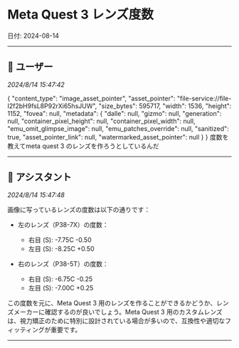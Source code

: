 # Meta Quest 3 レンズ度数

日付: 2024-08-14

---

## 👤 ユーザー
*2024/8/14 15:47:42*

{
  "content\_type": "image\_asset\_pointer",
  "asset\_pointer": "file-service://file-I2f2bH9fsL8P92rXi65hsJUW",
  "size\_bytes": 595717,
  "width": 1536,
  "height": 1152,
  "fovea": null,
  "metadata": {
    "dalle": null,
    "gizmo": null,
    "generation": null,
    "container\_pixel\_height": null,
    "container\_pixel\_width": null,
    "emu\_omit\_glimpse\_image": null,
    "emu\_patches\_override": null,
    "sanitized": true,
    "asset\_pointer\_link": null,
    "watermarked\_asset\_pointer": null
  }
}
度数を教えてmeta quest 3 のレンズを作ろうとしているんだ

---

## 🤖 アシスタント
*2024/8/14 15:47:48*

画像に写っているレンズの度数は以下の通りです：

- 左のレンズ（P38-7X）の度数：
  - 右目 (S): -7.75C -0.50
  - 左目 (S): -8.25C +0.50

- 右のレンズ（P38-5T）の度数：
  - 右目 (S): -6.75C -0.25
  - 左目 (S): -7.00C +0.25

この度数を元に、Meta Quest 3 用のレンズを作ることができるかどうか、レンズメーカーに確認するのが良いでしょう。Meta Quest 3 用のカスタムレンズは、視力矯正のために特別に設計されている場合が多いので、互換性や適切なフィッティングが重要です。

---
